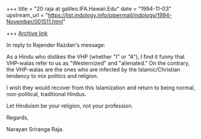 +++
title = "20 raja at galileo.IFA.Hawaii.Edu"
date = "1994-11-03"
upstream_url = "https://list.indology.info/pipermail/indology/1994-November/001511.html"

+++
[Archive link](https://list.indology.info/pipermail/indology/1994-November/001511.html)


In reply to Rajender Razdan's message:

As a Hindu who dislikes the VHP (whether "I" or "A"),
I find it funny that VHP-walas refer to us as "Westernized"
and "alienated."  On the contrary, the VHP-walas are the 
ones who are infected by the Islamic/Christian tendency 
to mix politics and religion.  

I wish they would recover from this Islamization and return 
to being normal, non-political, traditional Hindus.

Let Hinduism be your religion, not your profession.

Regards,


Narayan Sriranga Raja.






